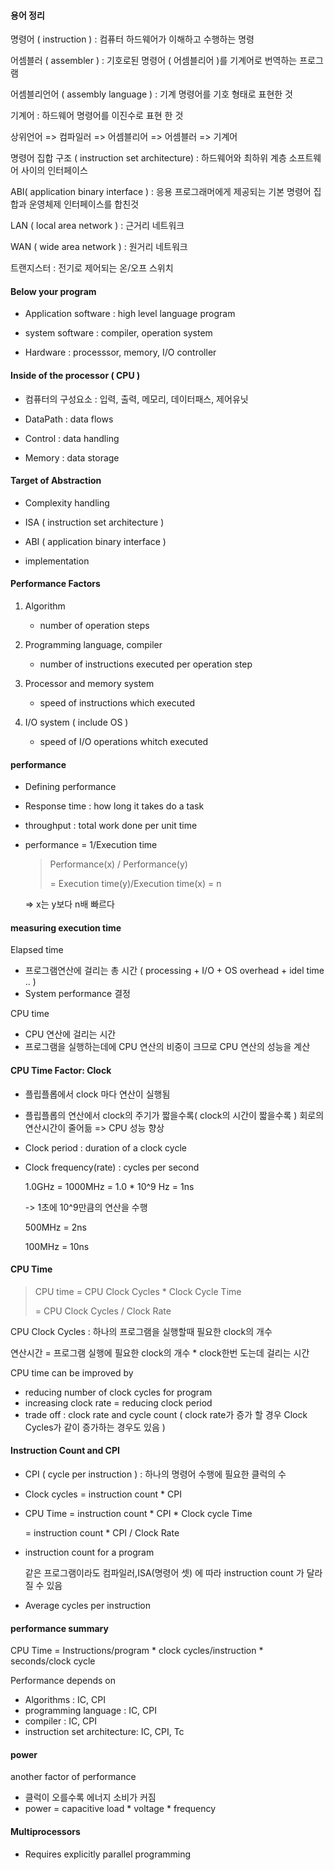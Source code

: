 #### 용어 정리

명령어 ( instruction ) : 컴퓨터 하드웨어가 이해하고 수행하는 명령

어셈블러 ( assembler ) : 기호로된 명령어 ( 어셈블리어 )를 기계어로 번역하는 프로그램

어셈블리언어 ( assembly language ) : 기계 명령어를 기호 형태로 표현한 것

기계어 : 하드웨어 명령어를 이진수로 표현 한 것

상위언어 => 컴파일러 => 어셈블리어 => 어셈블러 => 기계어



명령어 집합 구조 ( instruction set architecture) : 하드웨어와 최하위 계층 소프트웨어 사이의 인터페이스



ABI( application binary interface ) : 응용 프로그래머에게 제공되는 기본 명령어 집합과 운영체제 인터페이스를 합친것



LAN ( local area network ) : 근거리 네트워크

WAN ( wide area network ) : 원거리 네트워크



트랜지스터 : 전기로 제어되는 온/오프 스위치



#### Below your program

- Application software : high level language program

- system software : compiler, operation system

- Hardware : processsor, memory, I/O controller



#### Inside of the processor ( CPU )

- 컴퓨터의 구성요소 : 입력, 출력, 메모리, 데이터패스, 제어유닛

- DataPath : data flows

- Control : data handling

- Memory : data storage



#### Target of Abstraction

- Complexity handling

- ISA ( instruction set architecture )

- ABI ( application binary interface )

- implementation



#### Performance Factors

1. Algorithm 
   - number of operation steps

2. Programming language, compiler
   - number of instructions executed per operation step

3. Processor and memory system 
   - speed of instructions which executed

4. I/O system ( include OS ) 
   - speed of I/O operations whitch executed



#### performance

- Defining performance

- Response time : how long it takes do a task

- throughput : total work done per unit time

- performance = 1/Execution time

  > Performance(x) / Performance(y) 
  >
  > = Execution time(y)/Execution time(x) = n

  => x는 y보다 n배 빠르다



#### measuring execution time

Elapsed time

- 프로그램연산에 걸리는 총 시간 ( processing + I/O + OS overhead + idel time .. )
- System performance 결정

CPU time

- CPU 연산에 걸리는 시간
- 프로그램을 실행하는데에 CPU 연산의 비중이 크므로 CPU 연산의 성능을 계산




#### CPU Time Factor: Clock

- 플립플롭에서 clock 마다 연산이 실행됨 

- 플립플롭의 연산에서 clock의 주기가 짧을수록( clock의 시간이 짧을수록 ) 회로의 연산시간이 줄어듦 => CPU 성능 향상

- Clock period : duration of a clock cycle

- Clock frequency(rate) : cycles per second

  1.0GHz = 1000MHz = 1.0 * 10^9 Hz = 1ns

  -> 1초에 10^9만큼의 연산을 수행

  500MHz = 2ns

  100MHz = 10ns



#### CPU Time

> CPU time = CPU Clock Cycles * Clock Cycle Time
>
> = CPU Clock Cycles / Clock Rate

CPU Clock Cycles : 하나의 프로그램을 실행할때 필요한 clock의 개수

연산시간 = 프로그램 실행에 필요한 clock의 개수 * clock한번 도는데 걸리는 시간



CPU time can be improved by

- reducing number of clock cycles for program
- increasing clock rate = reducing clock period
- trade off : clock rate and cycle count  ( clock rate가 증가 할 경우  Clock Cycles가 같이 증가하는 경우도 있음 )



#### Instruction Count and CPI

- CPI ( cycle per instruction ) : 하나의 명령어 수행에 필요한 클럭의 수

- Clock cycles = instruction count * CPI

- CPU Time = instruction count * CPI * Clock cycle Time

  = instruction count * CPI / Clock Rate

- instruction count for a program

  같은 프로그램이라도 컴파일러,ISA(명령어 셋) 에 따라 instruction count 가 달라질 수 있음

- Average cycles per instruction



#### performance summary

CPU Time = Instructions/program * clock cycles/instruction * seconds/clock cycle

Performance depends on

- Algorithms : IC, CPI
- programming language : IC, CPI
- compiler : IC, CPI
- instruction set architecture: IC, CPI, Tc



#### power

another factor of performance

- 클럭이 오를수록 에너지 소비가 커짐
- power = capacitive load * voltage * frequency



#### Multiprocessors

- Requires explicitly parallel programming





